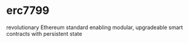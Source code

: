 # erc7799
revolutionary Ethereum standard enabling modular, upgradeable smart contracts with persistent state
